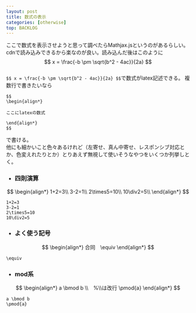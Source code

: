 ```yaml
---
layout: post
title: 数式の表示
categories: [otherwise]
top: BACKLOG
---
```

<script type="text/javascript" src="//cdn.mathjax.org/mathjax/latest/MathJax.js?config=TeX-AMS-MML_HTMLorMML"></script>
ここで数式を表示させようと思って調べたらMathjax.jsというのがあるらしい。
cdnで読み込みできるから楽なのが良い。読み込んだ後はこのように  
$$ x = \frac{-b \pm \sqrt{b^2 - 4ac}}{2a} $$  
`$$ x = \frac{-b \pm \sqrt{b^2 - 4ac}}{2a} $$`で数式がlatex記述できる。
複数行で書きたいなら  
```
$$  
\begin{align*}

ここにlatexの数式

\end{align*}
$$
```
で書ける。  
他にも細かいこと色々あるけれど（左寄せ、真ん中寄せ、レスポンシブ対応とか、色変えれたりとか）とりあえず無視して使いそうなやつをいくつか列挙しとく。  

- ### 四則演算

$$
\begin{align*}
1+2=3\\
3-2=1\\
2\times5=10\\
10\div2=5\\
\end{align*}
$$
```
1+2=3
3-2=1
2\times5=10
10\div2=5
```
- ### よく使う記号

$$  
\begin{align*}
合同　\equiv
\end{align*}
$$
```
\equiv
```
- ### mod系

$$  
\begin{align*}
a \bmod b
\\　%\\は改行
\pmod{a}
\end{align*}
$$
```
a \bmod b  
\pmod{a}
```
